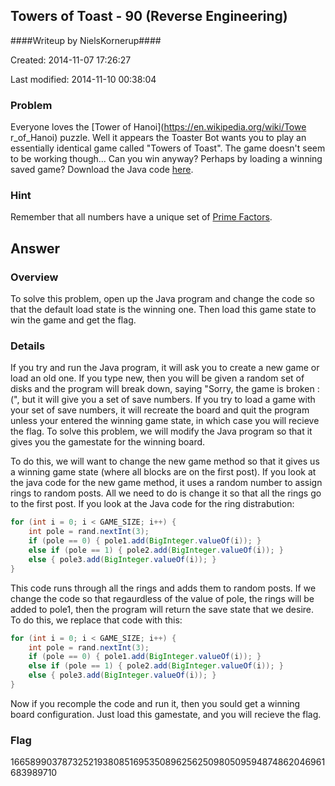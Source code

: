 ## Towers of Toast - 90 (Reverse Engineering) ##
####Writeup by NielsKornerup####

Created: 2014-11-07 17:26:27

Last modified: 2014-11-10 00:38:04

### Problem ###

 Everyone loves the [Tower of Hanoi](https://en.wikipedia.org/wiki/Towe r_of_Hanoi) puzzle. Well it appears the Toaster Bot wants you to play an essentially identical game called "Towers of Toast". The game doesn't seem to be working though... Can you win anyway? Perhaps by loading a winning saved game? Download the Java code [here](https://picoctf.com/problem-static/reversing/towers-of-toast/Main.java). 

### Hint ###

Remember that all numbers have a unique set of [Prime Factors](http://www.mathsisfun.com/prime-factorization.html).

## Answer ##

### Overview ###

To solve this problem, open up the Java program and change the code so that the default load state is the winning one. Then load this game state to win the game and get the flag.

### Details ###

If you try and run the Java program, it will ask you to create a new game or load an old one. If you type new, then you will be given a random set of disks and the program will break down, saying "Sorry, the game is broken :(", but it will give you a set of save numbers. If you try to load a game with your set of save numbers, it will recreate the board and quit the program unless your entered the winning game state, in which case you will recieve the flag. To solve this problem, we will modify the Java program so that it gives you the gamestate for the winning board.

To do this, we will want to change the new game method so that it gives us a winning game state (where all blocks are on the first post). If you look at the java code for the new game method, it uses a random number to assign rings to random posts. All we need to do is change it so that all the rings go to the first post. If you look at the Java code for the ring distrabution:

```java
for (int i = 0; i < GAME_SIZE; i++) {
	int pole = rand.nextInt(3);
	if (pole == 0) { pole1.add(BigInteger.valueOf(i)); }
	else if (pole == 1) { pole2.add(BigInteger.valueOf(i)); }
	else { pole3.add(BigInteger.valueOf(i)); }
}
```

This code runs through all the rings and adds them to random posts. If we change the code so that regaurdless of the value of pole, the rings will be added to pole1, then the program will return the save state that we desire. To do this, we replace that code with this:

```java
for (int i = 0; i < GAME_SIZE; i++) {
	int pole = rand.nextInt(3);
	if (pole == 0) { pole1.add(BigInteger.valueOf(i)); }
	else if (pole == 1) { pole2.add(BigInteger.valueOf(i)); }
	else { pole3.add(BigInteger.valueOf(i)); }
}
```

Now if you recomple the code and run it, then you sould get a winning board configuration. Just load this gamestate, and you will recieve the flag.


### Flag ###

166589903787325219380851695350896256250980509594874862046961683989710
